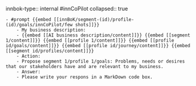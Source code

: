 innbok-type:: internal
#innCoPilot
collapsed:: true

	- #prompt {{embed [[innBoK/segment-(id)/profile-(id)/goals/innCoPilot/few shots]]}}
		- My business description:
		- {{embed [[AI business description/content]]}} {{embed [[segment 1/content]]}} {{embed [[profile 1/content]]}} {{embed [[profile id/goals/content]]}} {{embed [[profile id/journey/content]]}} {{embed [[segment id/profiles/content]]}}
		- Action:
		- Propose segment 1/profile 1/goals: Problems, needs or desires that our stakeholders have and are relevant to my business.
		- Answer:
		- Please write your respons in a MarkDown code box.